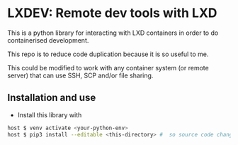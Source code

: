 # LXDEV: Remote dev tools with LXD

This is a python library for interacting with LXD containers in order to do containerised development.

This repo is to reduce code duplication because it is so useful to me.

This could be modified to work with any container system (or remote server)  that can use SSH, SCP and/or file sharing.

## Installation and use

- Install this library with

```bash
host $ venv activate <your-python-env>
host $ pip3 install --editable <this-directory> #  so source code changes will be used
```



